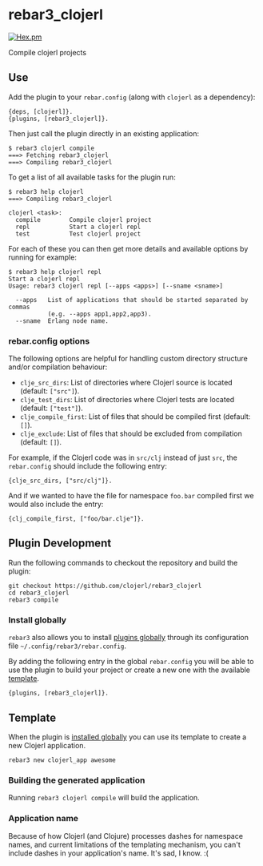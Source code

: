 rebar3_clojerl
=====

[![Hex.pm](https://img.shields.io/hexpm/v/rebar3_clojerl.svg)](https://hex.pm/packages/rebar3_clojerl)

Compile clojerl projects

## Use

Add the plugin to your `rebar.config` (along with `clojerl` as a dependency):

    {deps, [clojerl]}.
    {plugins, [rebar3_clojerl]}.

Then just call the plugin directly in an existing application:

    $ rebar3 clojerl compile
    ===> Fetching rebar3_clojerl
    ===> Compiling rebar3_clojerl

To get a list of all available tasks for the plugin run:

    $ rebar3 help clojerl
    ===> Compiling rebar3_clojerl

    clojerl <task>:
      compile        Compile clojerl project
      repl           Start a clojerl repl
      test           Test clojerl project

For each of these you can then get more details and available options by running
for example:

    $ rebar3 help clojerl repl
    Start a clojerl repl
	Usage: rebar3 clojerl repl [--apps <apps>] [--sname <sname>]

	  --apps   List of applications that should be started separated by commas
	           (e.g. --apps app1,app2,app3).
	  --sname  Erlang node name.

### rebar.config options

The following options are helpful for handling custom directory structure and/or
compilation behaviour:

- `clje_src_dirs`: List of directories where Clojerl source is located (default: `["src"]`).
- `clje_test_dirs`: List of directories where Clojerl tests are located (default: `["test"]`).
- `clje_compile_first`: List of files that should be compiled first (default: `[]`).
- `clje_exclude`: List of files that should be excluded from compilation (default: `[]`).

For example, if the Clojerl code was in `src/clj` instead of just `src`, the
`rebar.config` should include the following entry:

```
{clje_src_dirs, ["src/clj"]}.
```

And if we wanted to have the file for namespace `foo.bar` compiled first we would
also include the entry:

```
{clj_compile_first, ["foo/bar.clje"]}.
```

## Plugin Development

Run the following commands to checkout the repository and build the plugin:

    git checkout https://github.com/clojerl/rebar3_clojerl
    cd rebar3_clojerl
    rebar3 compile

### Install globally

`rebar3` also allows you to install [plugins globally][rebar3-plugins] through its
configuration file `~/.config/rebar3/rebar.config`.

By adding the following entry in the global `rebar.config` you will be able to use
the plugin to build your project or create a new one with the available
[template](#template).

    {plugins, [rebar3_clojerl]}.

## Template

When the plugin is [installed globally](#install-globally) you can use its template
to create a new Clojerl application.

    rebar3 new clojerl_app awesome

### Building the generated application

Running `rebar3 clojerl compile` will build the application.

### Application name

Because of how Clojerl (and Clojure) processes dashes for namespace names,
and current limitations of the templating mechanism, you can't include dashes in your
application's name. It's sad, I know. :(

[rebar3-plugins]: https://www.rebar3.org/docs/using-available-plugins
[rebar3-provider-hooks]: https://www.rebar3.org/docs/configuration#section-provider-hooks
